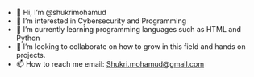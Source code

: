 - 👋 Hi, I’m @shukrimohamud
- 👀 I’m interested in Cybersecurity and Programming
- 🌱 I’m currently learning programming languages such as HTML and Python
- 💞️ I’m looking to collaborate on how to grow in this field and hands on projects.
- 📫 How to reach me email: Shukri.mohamud@gmail.com

<!---
shukrimohamud/shukrimohamud is a ✨ special ✨ repository because its `README.md` (this file) appears on your GitHub profile.
You can click the Preview link to take a look at your changes.
--->
